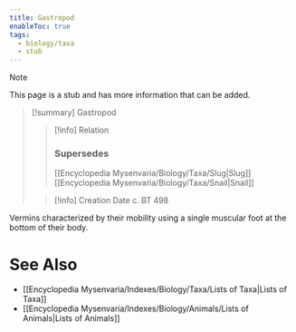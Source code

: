 ```yaml
---
title: Gastropod
enableToc: true
tags:
  - biology/taxa
  - stub
---
```


> [!note]
> This page is a stub and has more information that can be added.

> [!summary] Gastropod
> > [!info] Relation
> > ### Supersedes 
> > [[Encyclopedia Mysenvaria/Biology/Taxa/Slug|Slug]]
> > [[Encyclopedia Mysenvaria/Biology/Taxa/Snail|Snail]]
>
> > [!info] Creation Date
> > c. BT 498

Vermins characterized by their mobility using a single muscular foot at the bottom of their body.

# See Also
- [[Encyclopedia Mysenvaria/Indexes/Biology/Taxa/Lists of Taxa|Lists of Taxa]]
- [[Encyclopedia Mysenvaria/Indexes/Biology/Animals/Lists of Animals|Lists of Animals]]
